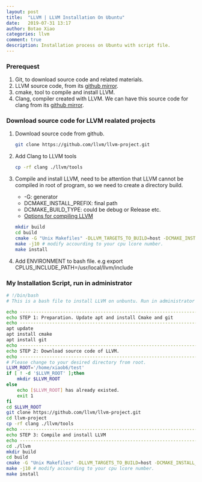 ```yaml
---
layout: post
title:  "LLVM | LLVM Installation On Ubuntu"
date:   2019-07-31 13:17
author: Botao Xiao
categories: llvm
comment: true
description: Installation process on Ubuntu with script file.
---
```


### Prerequest
1. Git, to download source code and related materials.
2. LLVM source code, from its [github mirror](https://github.com/llvm-mirror/llvm).
3. cmake, tool to compile and install LLVM.
4. Clang, compiler created with LLVM. We can have this source code for clang from its [github mirror](https://github.com/llvm-mirror/clang).

### Download source code for LLVM realated projects
1. Download source code from github.
    ```bash
    git clone https://github.com/llvm/llvm-project.git
    ```

2. Add Clang to LLVM tools
    ```bash
    cp -rf clang ./llvm/tools
    ```

3. Compile and install LLVM, need to be attention that LLVM cannot be compiled in root of program, so we need to create a directory build.
    * -G: generator
    * DCMAKE_INSTALL_PREFIX: final path
    * DCMAKE_BUILD_TYPE: could be debug or Release etc.
    * [Options for compiling LLVM](https://llvm.org/docs/CMake.html)
    
    ```bash
    mkdir build
    cd build
    cmake -G "Unix Makefiles" -DLLVM_TARGETS_TO_BUILD=host -DCMAKE_INSTALL_PREFIX=/usr/local/llvm -DCMAKE_BUILD_TYPE=MinSizeRel -DLLVM_EXPERIMENTAL_TARGETS_TO_BUILD=WebAssembly -DLLVM_INCLUDE_EXAMPLES=OFF -DLLVM_INCLUDE_TESTS=OFF -DCLANG_INCLUDE_TESTS=OFF ..
    make -j10 # modify accourding to your cpu lcore number.
    make install
    ```

4. Add ENVIRONMENT to bash file. e.g export CPLUS_INCLUDE_PATH=/usr/local/llvm/include

### My Installation Script, run in administrator
```bash
# !/bin/bash
# This is a bash file to install LLVM on unbuntu. Run in administrator mode(root).

echo --------------------------------------------------------------------------
echo STEP 1: Preparation. Update apt and install Cmake and git
echo --------------------------------------------------------------------------
apt update
apt install cmake
apt install git
echo --------------------------------------------------------------------------
echo STEP 2: Download source code of LLVM.
echo --------------------------------------------------------------------------
# Please change to your desired directory from root.
LLVM_ROOT='/home/xiaob6/test'
if [ ! -d '$LLVM_ROOT' ];then
    mkdir $LLVM_ROOT
else
	echo [$LLVM_ROOT] has already existed.
	exit 1
fi
cd $LLVM_ROOT
git clone https://github.com/llvm/llvm-project.git
cd llvm-project
cp -rf clang ./llvm/tools
echo --------------------------------------------------------------------------
echo STEP 3: Compile and install LLVM
echo --------------------------------------------------------------------------
cd ./llvm
mkdir build
cd build
cmake -G "Unix Makefiles" -DLLVM_TARGETS_TO_BUILD=host -DCMAKE_INSTALL_PREFIX=/usr/local/llvm -DCMAKE_BUILD_TYPE=MinSizeRel -DLLVM_EXPERIMENTAL_TARGETS_TO_BUILD=WebAssembly -DLLVM_INCLUDE_EXAMPLES=OFF -DLLVM_INCLUDE_TESTS=OFF -DCLANG_INCLUDE_TESTS=OFF ..
make -j10 # modify accourding to your cpu lcore number.
make install
```
